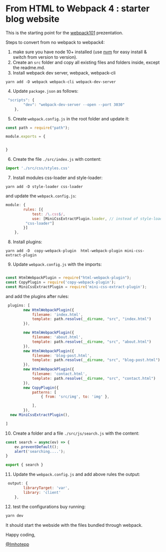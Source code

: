 # From HTML to Webpack 4 : starter blog website

This is the starting point for the [webpack101](https://slides.com/imhotepp/webpack101/live) prezentation.

Steps to convert from no webpack to webpack4:
1. make sure you have node 10+ installed (use [nvm](https://github.com/nvm-sh/nvm) for easy install & switch from version to version).
2. Create an `src` folder and copy all existing files and folders inside, except the readme.md.
3. Install webpack dev server, webpack, webpack-cli
```
yarn add -D webpack webpack-cli webpack-dev-server
```
4. Update `package.json` as follows:
```js
 "scripts": {
        "dev": "webpack-dev-server --open --port 3030"
    },
```
5. Create `webpack.config.js` in the root folder and update it:
```js
const path = require("path");

module.exports = {


}
```

6. Create the file `./src/index.js` with content:
```js
import './src/css/styles.css'
```
7. Install modules css-loader and style-loader:
```
yarn add -D style-loader css-loader
```
and update the `webpack.config.js`:
```js
module: {
        rules: [{
            test: /\.css$/,
            use: [MiniCssExtractPlugin.loader, // instead of style-loader
		 "css-loader"]
        }]
    },

```

8. Install plugins:
```
yarn add -D  copy-webpack-plugin  html-webpack-plugin mini-css-extract-plugin

```
9. Update `webpack.config.js` with the imports:

```js

const HtmlWebpackPlugin = require("html-webpack-plugin");
const CopyPlugin = require('copy-webpack-plugin');
const MiniCssExtractPlugin = require('mini-css-extract-plugin');

```

and add the plugins after rules:
```js
 plugins: [
        new HtmlWebpackPlugin({
            filename: 'index.html',
            template: path.resolve(__dirname, "src", "index.html")
        }),

        new HtmlWebpackPlugin({
            filename: 'about.html',
            template: path.resolve(__dirname, "src", "about.html")
        }),
        new HtmlWebpackPlugin({
            filename: 'blog-post.html',
            template: path.resolve(__dirname, "src", "blog-post.html")
        }),
        new HtmlWebpackPlugin({
            filename: 'contact.html',
            template: path.resolve(__dirname, "src", "contact.html")
        }),
        new CopyPlugin({
            patterns: [
                { from: 'src/img', to: 'img' },

            ],
        }),
  new MiniCssExtractPlugin(),

]
````
10. Create a folder and a file `./src/js/search.js` with the content:
```js
const search = async(ev) => {
    ev.preventDefault();
    alert('searching....');
}

export { search }

```
11. Update the `webpack.config.js` and add above rules the output:
```js
 output: {
        libraryTarget: 'var',
        library: 'client'
    },
```
12. test the configurations buy running:
```cmd
yarn dev
```
It should start the webside with the files bundled through webpack.



Happy coding,

[@Imhotepp](https://twitter.com/imhotepp)
